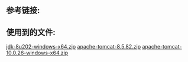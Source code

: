 
## 参考链接:

## 使用到的文件:
[jdk-8u202-windows-x64.zip](assets/jdk-8u202-windows-x64.zip)
[apache-tomcat-8.5.82.zip](assets/apache-tomcat-8.5.82.zip)
[apache-tomcat-10.0.26-windows-x64.zip](assets/apache-tomcat-10.0.26-windows-x64.zip)
